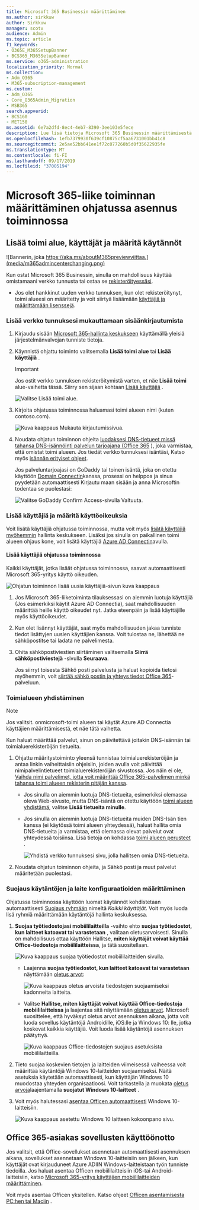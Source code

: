 ```yaml
---
title: Microsoft 365 Businessin määrittäminen
ms.author: sirkkuw
author: Sirkkuw
manager: scotv
audience: Admin
ms.topic: article
f1_keywords:
- O365E_M365SetupBanner
- BCS365_M365SetupBanner
ms.service: o365-administration
localization_priority: Normal
ms.collection:
- Adm_O365
- M365-subscription-management
ms.custom:
- Adm_O365
- Core_O365Admin_Migration
- MSB365
search.appverid:
- BCS160
- MET150
ms.assetid: 6e7a2dfd-8ec4-4eb7-8390-3ee103e5fece
description: Lue lisä tietoja Microsoft 365 Businessin määrittämisestä.
ms.openlocfilehash: 1efb7379930f639cf10875cf5aa6731001bb41c8
ms.sourcegitcommit: 2e5ae52bb641ee1f72c077260b5d0f35622935fe
ms.translationtype: MT
ms.contentlocale: fi-FI
ms.lasthandoff: 09/17/2019
ms.locfileid: "37005194"
---
```

# <a name="set-up-microsoft-365-business-in-the-setup-wizard"></a>Microsoft 365-liike toiminnan määrittäminen ohjatussa asennus toiminnossa

## <a name="add-your-domain-users-and-set-up-policies"></a>Lisää toimi alue, käyttäjät ja määritä käytännöt

![Bannerin, joka https://aka.ms/aboutM365previewviittaa.](media/m365admincenterchanging.png)

Kun ostat Microsoft 365 Businessin, sinulla on mahdollisuus käyttää omistamaani verkko tunnusta tai ostaa se [rekisteröityessäsi](sign-up.md).

- Jos olet hankkinut uuden verkko tunnuksen, kun olet rekisteröitynyt, toimi alueesi on määritetty ja voit siirtyä lisäämään [käyttäjiä ja määrittämään lisenssejä](#add-users-and-assign-licenses).

### <a name="add-your-domain-to-personalize-sign-in"></a>Lisää verkko tunnuksesi mukauttamaan sisäänkirjautumista

1. Kirjaudu sisään [Microsoft 365-hallinta keskukseen](https://admin.microsoft.com) käyttämällä yleisiä järjestelmänvalvojan tunniste tietoja. 

2. Käynnistä ohjattu toiminto valitsemalla **Lisää toimi alue** tai **Lisää käyttäjiä** .
    > [!IMPORTANT]
    > Jos ostit verkko tunnuksen rekisteröitymistä varten, et näe **Lisää toimi** alue-vaihetta tässä. Siirry sen sijaan kohtaan [Lisää käyttäjiä](#add-users-and-assign-licenses) .

    ![Valitse Lisää toimi alue.](media/addadomainadmincenter.png)
    
3. Kirjoita ohjatussa toiminnossa haluamasi toimi alueen nimi (kuten contoso.com).


    ![Kuva kaappaus Mukauta kirjautumissivua.](media/personalizesignin.png)

    
4. Noudata ohjatun toiminnon ohjeita [luodaksesi DNS-tietueet missä tahansa DNS-isännöinti palvelun tarjoajana (Office 365](https://docs.microsoft.com/office365/admin/get-help-with-domains/create-dns-records-at-any-dns-hosting-provider) ), joka varmistaa, että omistat toimi alueen. Jos tiedät verkko tunnuksesi isäntäsi, Katso myös [isännän erityiset ohjeet](https://docs.microsoft.com/office365/admin/get-help-with-domains/set-up-your-domain-host-specific-instructions).

    Jos palveluntarjoajasi on GoDaddy tai toinen isäntä, joka on otettu käyttöön [Domain Connectin](https://docs.microsoft.com/office365/admin/get-help-with-domains/domain-connect)kanssa, prosessi on helppoa ja sinua pyydetään automaattisesti Kirjautu maan sisään ja anna Microsoftin todentaa se puolestasi:

    ![Valitse GoDaddy Confirm Access-sivulla Valtuuta.](media/godaddyauth.png)

### <a name="add-users-and-assign-licenses"></a>Lisää käyttäjiä ja määritä käyttöoikeuksia

Voit lisätä käyttäjiä ohjatussa toiminnossa, mutta voit myös [lisätä käyttäjiä myöhemmin](add-users-m365b.md) hallinta keskukseen. Lisäksi jos sinulla on paikallinen toimi alueen ohjaus kone, voit lisätä käyttäjiä [Azure AD Connectin](https://docs.microsoft.com/azure/active-directory/hybrid/how-to-connect-install-express)avulla.

#### <a name="add-users-in-the-wizard"></a>Lisää käyttäjiä ohjatussa toiminnossa

Kaikki käyttäjät, jotka lisäät ohjatussa toiminnossa, saavat automaattisesti Microsoft 365-yritys käyttö oikeuden.

![Ohjatun toiminnon lisää uusia käyttäjiä-sivun kuva kaappaus](media/addnewuserspage.png)

1. Jos Microsoft 365-liiketoiminta tilauksessasi on aiemmin luotuja käyttäjiä (Jos esimerkiksi käytit Azure AD Connectia), saat mahdollisuuden määrittää heille käyttö oikeudet nyt. Jatka eteenpäin ja lisää käyttäjille myös käyttöoikeudet.

3. Kun olet lisännyt käyttäjät, saat myös mahdollisuuden jakaa tunniste tiedot lisättyjen uusien käyttäjien kanssa. Voit tulostaa ne, lähettää ne sähköpostitse tai ladata ne palvelimesta.

4. Ohita sähköpostiviestien siirtäminen valitsemalla **Siirrä sähköpostiviestejä** -sivulla **Seuraava**. 

    Jos siirryt toisesta Sähkö posti palvelusta ja haluat kopioida tietosi myöhemmin, voit [siirtää sähkö postin ja yhteys tiedot Office 365](https://support.office.com/article/a3e3bddb-582e-4133-8670-e61b9f58627e)-palveluun.


### <a name="connect-your-domain"></a>Toimialueen yhdistäminen

> [!NOTE]
> Jos valitsit. onmicrosoft-toimi alueen tai käytät Azure AD Connectia käyttäjien määrittämisestä, et näe tätä vaihetta.
  
Kun haluat määrittää palvelut, sinun on päivitettävä joitakin DNS-isännän tai toimialuerekisteröijän tietueita.
  
1. Ohjattu määritystoiminto yleensä tunnistaa toimialuerekisteröijän ja antaa linkin vaiheittaisiin ohjeisiin, joiden avulla voit päivittää nimipalvelintietueet toimialuerekisteröijän sivustossa. Jos näin ei ole, [Vaihda nimi palvelimet, jotta voit määrittää Office 365-palvelimen minkä tahansa toimi alueen rekisterin pitäjän kanssa](https://support.office.com/article/a8b487a9-2a45-4581-9dc4-5d28a47010a2). 

    - Jos sinulla on aiemmin luotuja DNS-tietueita, esimerkiksi olemassa oleva Web-sivusto, mutta DNS-isäntä on otettu käyttöön [toimi alueen yhdistämä](https://docs.microsoft.com/office365/admin/get-help-with-domains/domain-connect), valitse **Lisää tietueita minulle**. 
    - Jos sinulla on aiemmin luotuja DNS-tietueita muiden DNS-Isän tien kanssa (ei käytössä toimi alueen yhteydessä), haluat hallita omia DNS-tietueita ja varmistaa, että olemassa olevat palvelut ovat yhteydessä toisiinsa. Lisä tietoja on kohdassa [toimi alueen perusteet](https://docs.microsoft.com/office365/admin/get-help-with-domains/dns-basics) .

        ![Yhdistä verkko tunnuksesi sivu, jolla hallitsen omia DNS-tietueita.](media/connectyourdomainpage.png)

2. Noudata ohjatun toiminnon ohjeita, ja Sähkö posti ja muut palvelut määritetään puolestasi.

### <a name="set-up-security-policies-and-device-configurations"></a>Suojaus käytäntöjen ja laite konfiguraatioiden määrittäminen 

Ohjatussa toiminnossa käyttöön luomat käytännöt kohdistetaan automaattisesti [Suojaus ryhmään](https://docs.microsoft.com/office365/admin/create-groups/compare-groups#security-groups) nimeltä *Kaikki käyttäjät*. Voit myös luoda lisä ryhmiä määrittämään käytäntöjä hallinta keskuksessa.

1. **Suojaa työtiedostojasi mobiililaitteilla** -vaihto ehto **suojaa työtiedostot, kun laitteet katoavat tai varastetaan** , valitaan oletusarvoisesti. Sinulla on mahdollisuus ottaa käyttöön Hallitse, **miten käyttäjät voivat käyttää Office-tiedostoja mobiililaitteissa**, ja tätä suositellaan.

    ![Kuva kaappaus suojaa työtiedostot mobiililaitteiden sivulla.](media/protectworkfilesondevices.png)

     - Laajenna **suojaa työtiedostot, kun laitteet katoavat tai varastetaan** näyttämään [oletus arvot](protect-work-files-on-lost-or-stolen-device.md):

        ![Kuva kaappaus oletus arvoista tiedostojen suojaamiseksi kadonneita laitteita.](media/protectworkfilesondevicesdefault.png)

    - Valitse **Hallitse, miten käyttäjät voivat käyttää Office-tiedostoja mobiililaitteissa** ja laajentaa sitä näyttämään [oletus arvot](manage-user-access-on-mobile-devices.md). Microsoft suosittelee, että hyväksyt oletus arvot asennuksen aikana, jotta voit luoda sovellus käytäntöjä Androidille, iOS:lle ja Windows 10: lle, jotka koskevat kaikkia käyttäjiä. Voit luoda lisää käytäntöjä asennuksen päätyttyä.

        ![Kuva kaappaus Office-tiedostojen suojaus asetuksista mobiililaitteilla.](media/useraccessonmobile.png)

2. Tieto suojaa koskevien tietojen ja laitteiden viimeisessä vaiheessa voit määrittää käytäntöjä Windows 10-laitteiden suojaamiseksi. Näitä asetuksia käytetään automaattisesti, kun käyttäjän Windows 10 muodostaa yhteyden organisaatioosi. Voit tarkastella ja muokata [oletus arvoja](secure-windows-10-devices.md)laajentamalla **suojatut Windows 10-laitteet** .
3. Voit myös halutessasi [asentaa Officen automaattisesti](install-office-on-windows-10-during-setup.md) Windows 10-laitteisiin.

    ![Kuva kaappaus asetettu Windows 10 laitteen kokoonpano sivu.](media/setwin10config.png)



## <a name="deploy-office-365-client-apps"></a>Office 365-asiakas sovellusten käyttöönotto

Jos valitsit, että Office-sovellukset asennetaan automaattisesti asennuksen aikana, sovellukset asennetaan Windows 10-laitteisiin sen jälkeen, kun käyttäjät ovat kirjauduneet Azure ADIIN Windows-laitteistaan työn tunniste tiedoilla.
Jos haluat asentaa Officen mobiililaitteisiin iOS-tai Android-laitteisiin, katso [Microsoft 365-yritys käyttäjien mobiililaitteiden määrittäminen](set-up-mobile-devices.md).

Voit myös asentaa Officen yksitellen. Katso ohjeet [Officen asentamisesta PC:hen tai Maciin](https://support.office.com/article/4414eaaf-0478-48be-9c42-23adc4716658) .
